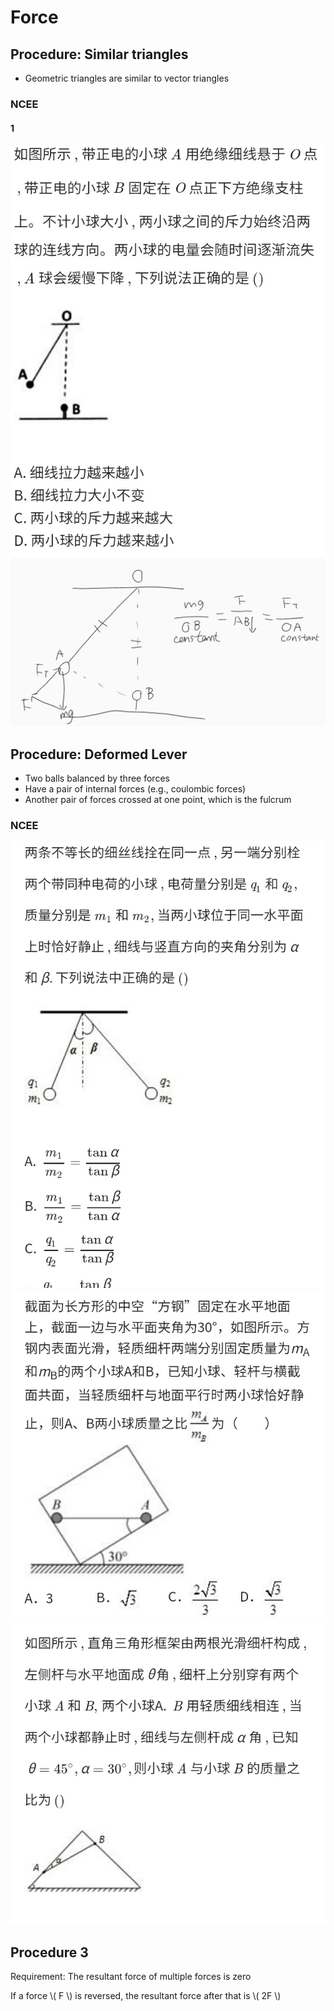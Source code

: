 # Force

## Procedure: Similar triangles

+ Geometric triangles are similar to vector triangles

### NCEE

#### 1

![1](Force/NCEE-1.jpg)
![Note-1](Force/Note-1.png)

## Procedure: Deformed Lever

+ Two balls balanced by three forces
+ Have a pair of internal forces (e.g., coulombic forces)
+ Another pair of forces crossed at one point, which is the fulcrum

### NCEE

![2](Force/NCEE-2.jpg)
![3](Force/NCEE-3.jpg)
![4](Force/NCEE-4.jpg)

## Procedure 3

Requirement: The resultant force of multiple forces is zero

If a force \\( F \\) is reversed, the resultant force after that is \\( 2F \\)
